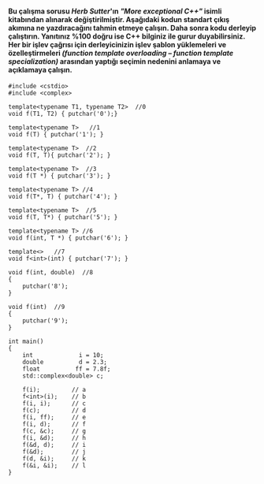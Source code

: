 #### Bu çalışma sorusu *Herb Sutter*'ın *"More exceptional C++"* isimli kitabından alınarak değiştirilmiştir. Aşağıdaki kodun standart çıkış akımına ne yazdıracağını tahmin etmeye çalışın. Daha sonra kodu derleyip çalıştırın. Yanıtınız %100 doğru ise C++ bilginiz ile gurur duyabilirsiniz. Her bir işlev çağrısı için derleyicinizin işlev şablon yüklemeleri ve özelleştirmeleri *(function template overloading – function template specialization)* arasından yaptığı seçimin nedenini anlamaya ve açıklamaya çalışın.

```
#include <cstdio>
#include <complex>
 
template<typename T1, typename T2>  //0
void f(T1, T2) { putchar('0');}
 
template<typename T>   //1
void f(T) { putchar('1'); }
 
template<typename T>  //2
void f(T, T){ putchar('2'); }
 
template<typename T>  //3
void f(T *) { putchar('3'); }
 
template<typename T> //4
void f(T*, T) { putchar('4'); }
 
template<typename T>  //5
void f(T, T*) { putchar('5'); }
 
template<typename T> //6
void f(int, T *) { putchar('6'); }
 
template<>   //7
void f<int>(int) { putchar('7'); }
 
void f(int, double)  //8
{
	putchar('8');
}
 
void f(int)  //9
{
	putchar('9');
}
 
int main()
{
	int             i = 10;
	double          d = 2.3;
	float          ff = 7.8f;
	std::complex<double> c;
 
	f(i);         // a
	f<int>(i);    // b
	f(i, i);      // c
	f(c);         // d
	f(i, ff);     // e
	f(i, d);      // f
	f(c, &c);     // g
	f(i, &d);     // h
	f(&d, d);     // i
	f(&d);        // j
	f(d, &i);     // k
	f(&i, &i);    // l
}
```
